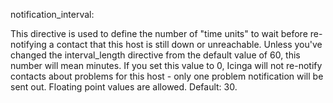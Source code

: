 notification_interval:

This directive is used to define the number of "time units" to wait before re-notifying a contact that this host is still down or unreachable. Unless you've changed the interval_length directive from the default value of 60, this number will mean minutes. If you set this value to 0, Icinga will not re-notify contacts about problems for this host - only one problem notification will be sent out. Floating point values are allowed. Default: 30.
